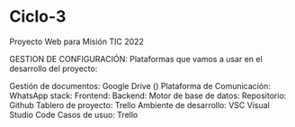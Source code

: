 # Ciclo-3
Proyecto Web para Misión TIC 2022


GESTION DE CONFIGURACIÓN:
Plataformas que vamos a usar en el desarrollo del proyecto:

Gestión de documentos:		Google Drive ()
Plataforma de Comunicación:	WhatsApp
stack:
Frontend:
Backend:
Motor de base de datos:
Repositorio: Github
Tablero de proyecto: Trello
Ambiente de desarrollo: VSC Visual Studio Code
Casos de usuo: Trello
